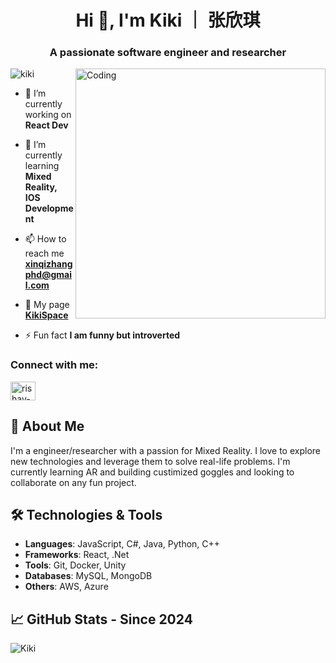 
<h1 align="center">Hi 🌵, I'm Kiki ｜ 张欣琪 </h1>
<h3 align="center">A passionate software engineer and researcher </h3>


<img align="right" alt="Coding" width="400" src="https://pbs.twimg.com/media/GFS4Mj1bUAA0c8_?format=jpg&name=large">
<p align="left"> <img src="https://komarev.com/ghpvc/?username=rishavchanda&label=Profile%20views&color=0e75b6&style=flat" alt="kiki" /> </p>

- 🔭 I’m currently working on **React Dev**

- 🌱 I’m currently learning **Mixed Reality, IOS Development**

- 📫 How to reach me **xinqizhangphd@gmail.com**

- 🌵 My page **[KikiSpace](https://www.kiki.id/)**

- ⚡ Fun fact **I am funny but introverted**

<h3 align="left">Connect with me:</h3>
<p align="left">
<a href="https://www.linkedin.com/in/xinqi-zhang-829044179/" target="blank"><img align="center" src="https://raw.githubusercontent.com/rahuldkjain/github-profile-readme-generator/master/src/images/icons/Social/linked-in-alt.svg" alt="rishav-chanda-b89a791b3" height="30" width="40" /></a>
</p>

## 🚀 About Me
I'm a engineer/researcher with a passion for Mixed Reality. I love to explore new technologies and leverage them to solve real-life problems. I'm currently learning AR and building custimized goggles and looking to collaborate on any fun project.

## 🛠️ Technologies & Tools
- **Languages**: JavaScript, C#, Java, Python, C++
- **Frameworks**: React, .Net
- **Tools**: Git, Docker, Unity
- **Databases**: MySQL, MongoDB
- **Others**: AWS, Azure

## 📈 GitHub Stats - Since 2024
![Kiki](https://github-readme-stats.vercel.app/api?username=KikiSpace&show_icons=true&theme=radical)

<!-- ## 🔭 Projects
- **[Project Name 1]**: A brief description of your project. ([Link to Project](#))
- **[Project Name 2]**: A brief description of your project. ([Link to Project](#))
- **[Project Name 3]**: A brief description of your project. ([Link to Project](#)) -->

